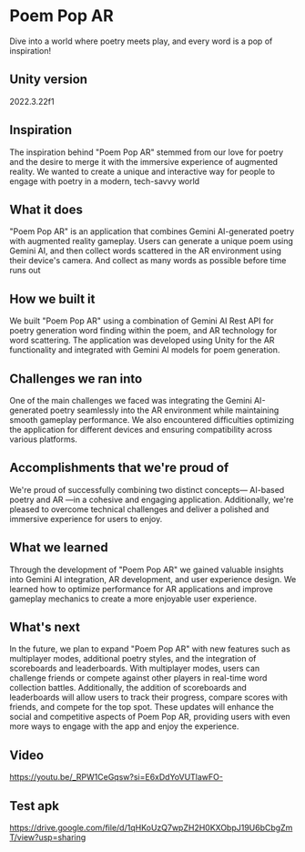 # Poem Pop AR
Dive into a world where poetry meets play, and every word is a pop of inspiration!

## Unity version
2022.3.22f1

## Inspiration
The inspiration behind "Poem Pop AR" stemmed from our love for poetry and the desire to merge it with the immersive experience of augmented reality. We wanted to create a unique and interactive way for people to engage with poetry in a modern, tech-savvy world

## What it does
"Poem Pop AR" is an application that combines Gemini AI-generated poetry with augmented reality gameplay. Users can generate a unique poem using Gemini AI, and then collect words scattered in the AR environment using their device's camera. And collect as many words as possible before time runs out

## How we built it
We built "Poem Pop AR" using a combination of Gemini AI Rest API for poetry generation word finding within the poem, and AR technology for word scattering. The application was developed using Unity for the AR functionality and integrated with Gemini AI models for poem generation.

## Challenges we ran into
One of the main challenges we faced was integrating the Gemini AI-generated poetry seamlessly into the AR environment while maintaining smooth gameplay performance. We also encountered difficulties optimizing the application for different devices and ensuring compatibility across various platforms.

## Accomplishments that we're proud of
We're proud of successfully combining two distinct concepts— AI-based poetry and AR —in a cohesive and engaging application. Additionally, we're pleased to overcome technical challenges and deliver a polished and immersive experience for users to enjoy.

## What we learned
Through the development of "Poem Pop AR" we gained valuable insights into Gemini AI integration, AR development, and user experience design. We learned how to optimize performance for AR applications and improve gameplay mechanics to create a more enjoyable user experience.

## What's next 
In the future, we plan to expand "Poem Pop AR" with new features such as multiplayer modes, additional poetry styles, and the integration of scoreboards and leaderboards. With multiplayer modes, users can challenge friends or compete against other players in real-time word collection battles. Additionally, the addition of scoreboards and leaderboards will allow users to track their progress, compare scores with friends, and compete for the top spot. These updates will enhance the social and competitive aspects of Poem Pop AR, providing users with even more ways to engage with the app and enjoy the experience.

## Video
https://youtu.be/_RPW1CeGqsw?si=E6xDdYoVUTlawFO-

## Test apk
https://drive.google.com/file/d/1qHKoUzQ7wpZH2H0KXObpJ19U6bCbgZmT/view?usp=sharing

